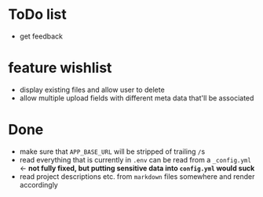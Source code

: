 # ToDo list
- get feedback

# feature wishlist
- display existing files and allow user to delete
- allow multiple upload fields with different meta data that'll be associated

# Done
- make sure that `APP_BASE_URL` will be stripped of trailing `/`s
- read everything that is currently in `.env` can be read from a `_config.yml` <- **not fully fixed, but putting sensitive data into `config.yml` would suck**
- read project descriptions etc. from `markdown` files somewhere and render accordingly
